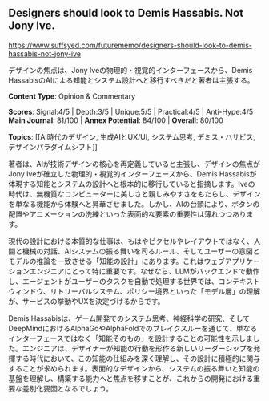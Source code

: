 ## Designers should look to Demis Hassabis. Not Jony Ive.

https://www.suffsyed.com/futurememo/designers-should-look-to-demis-hassabis-not-jony-ive

デザインの焦点は、Jony Iveの物理的・視覚的インターフェースから、Demis HassabisのAIによる知能とシステム設計へと移行すべきだと著者は主張する。

**Content Type**: Opinion & Commentary

**Scores**: Signal:4/5 | Depth:3/5 | Unique:5/5 | Practical:4/5 | Anti-Hype:4/5
**Main Journal**: 81/100 | **Annex Potential**: 84/100 | **Overall**: 80/100

**Topics**: [[AI時代のデザイン, 生成AIとUX/UI, システム思考, デミス・ハサビス, デザインパラダイムシフト]]

著者は、AIが技術デザインの核心を再定義していると主張し、デザインの焦点がJony Iveが確立した物理的・視覚的インターフェースから、Demis Hassabisが体現する知能とシステムの設計へと根本的に移行していると指摘します。Iveの時代は、無機質なコンピューターに美しさと親しみやすさをもたらし、デザインを単なる機能から体験へと昇華させました。しかし、AIの台頭により、ボタンの配置やアニメーションの洗練といった表面的な要素の重要性は薄れつつあります。

現代の設計における本質的な仕事は、もはやピクセルやレイアウトではなく、人間と機械の対話、AIシステムの振る舞いを司るルール、そしてユーザーの意図とモデルの推論を一致させる「知能の設計」にあります。これはウェブアプリケーションエンジニアにとって特に重要です。なぜなら、LLMがバックエンドで動作し、エージェントがユーザーのタスクを自動で処理する世界では、コンテキストウィンドウ、リトリーバルシステム、ポリシー境界といった「モデル層」の理解が、サービスの挙動やUXを決定づけるからです。

Demis Hassabisは、ゲーム開発でのシステム思考、神経科学の研究、そしてDeepMindにおけるAlphaGoやAlphaFoldでのブレイクスルーを通じて、単なるインターフェースではなく「知能そのもの」を設計することの可能性を示しました。エンジニアは、デザイナーが知能の行動を形作る新しいリーダーシップを発揮する時代において、この知能の仕組みを深く理解し、その設計に積極的に関与することが求められます。表面的なデザインから、システムの振る舞いと知能の基盤を理解し、構築する能力へと焦点を移すことが、これからの開発における重要な差別化要因となるでしょう。